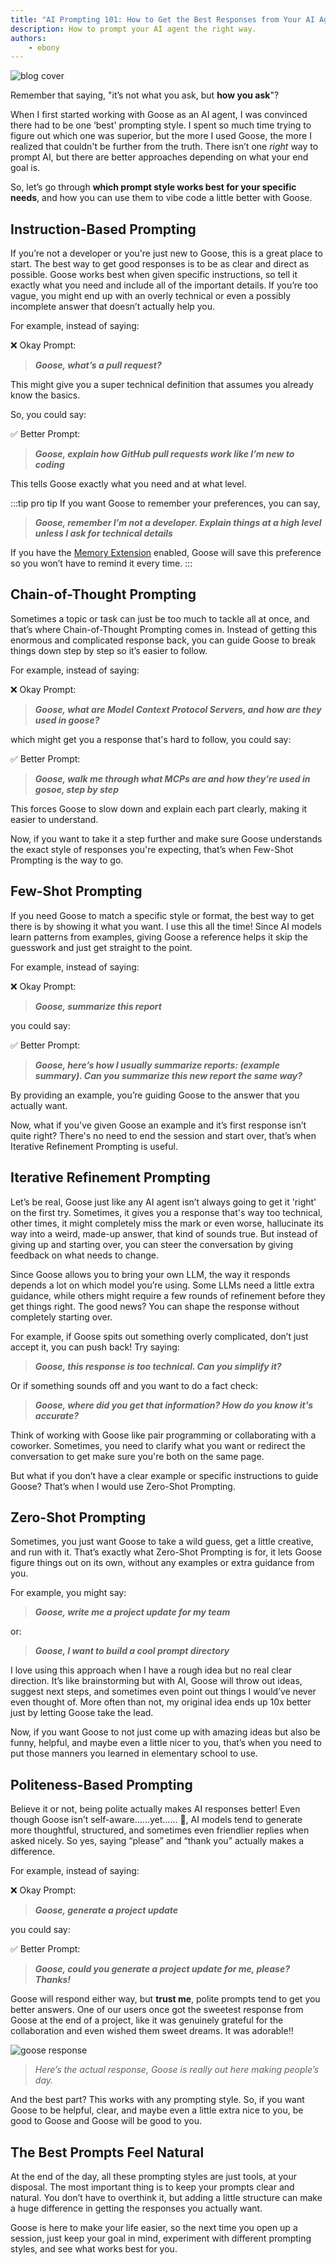 ```yaml
---
title: "AI Prompting 101: How to Get the Best Responses from Your AI Agent"
description: How to prompt your AI agent the right way.
authors: 
    - ebony
---
```

![blog cover](prompt.png)

Remember that saying, "it’s not what you ask, but **how you ask**"?

When I first started working with Goose as an AI agent, I was convinced there had to be one ‘best' prompting style. I spent so much time trying to figure out which one was superior, but the more I used Goose, the more I realized that couldn't be further from the truth. There isn’t one _right_  way to prompt AI, but there are better approaches depending on what your end goal is.

So, let’s go through **which prompt style works best for your specific needs**, and how you can use them to vibe code a little better with Goose.

<!--truncate-->

## Instruction-Based Prompting

If you’re not a developer or you're just new to Goose, this is a great place to start. The best way to get good responses is to be as clear and direct as possible. Goose works best when given specific instructions, so tell it exactly what you need and include all of the important details. If you’re too vague, you might end up with an overly technical or even a possibly incomplete answer that doesn’t actually help you.


For example, instead of saying:

❌ Okay Prompt: 

>_**Goose, what’s a pull request?**_ 

This might give you a super technical definition that assumes you already know the basics. 

So, you could say:

✅ Better Prompt:
>_**Goose, explain how GitHub pull requests work like I’m new to coding**_ 

This tells Goose exactly what you need and at what level. 


:::tip pro tip
If you want Goose to remember your preferences, you can say, 

>_**Goose, remember I’m not a developer. Explain things at a high level unless I ask for technical details**_

If you have the [Memory Extension](/docs/tutorials/memory-mcp) enabled, Goose will save this preference so you won’t have to remind it every time. 
:::

## Chain-of-Thought Prompting

Sometimes a topic or task can just be too much to tackle all at once, and that’s where Chain-of-Thought Prompting comes in. Instead of getting this enormous and complicated response back, you can guide Goose to break things down step by step so it’s easier to follow.


For example, instead of saying:

❌ Okay Prompt: 

>_**Goose, what are Model Context Protocol Servers, and how are they used in goose?**_

which might get you a response that's hard to follow, you could say:

✅ Better Prompt:
 
>_**Goose, walk me through what MCPs are and how they're used in gosoe, step by step**_ 

This forces Goose to slow down and explain each part clearly, making it easier to understand.

Now, if you want to take it a step further and make sure Goose understands the exact style of responses you're expecting, that’s when Few-Shot Prompting is the way to go.

## Few-Shot Prompting

If you need Goose to match a specific style or format, the best way to get there is by showing it what you want. I use this all the time! Since AI models learn patterns from examples, giving Goose a reference helps it skip the guesswork and just get straight to the point.

For example, instead of saying: 

❌ Okay Prompt: 

>_**Goose, summarize this report**_ 

you could say: 

✅ Better Prompt:

>_**Goose, here’s how I usually summarize reports: (example summary). Can you summarize this new report the same way?**_
 
By providing an example, you’re guiding Goose to the answer that you actually want.

Now, what if you've given Goose an example and it’s first response isn’t quite right? There's no need to end the session and start over, that’s when Iterative Refinement Prompting is useful.

## Iterative Refinement Prompting

Let’s be real, Goose just like any AI agent isn’t always going to get it 'right' on the first try. Sometimes, it gives you a response that's way too technical, other times, it might completely miss the mark or even worse, hallucinate its way into a weird, made-up answer, that kind of sounds true. But instead of giving up and starting over, you can steer the conversation by giving feedback on what needs to change.

Since Goose allows you to bring your own LLM, the way it responds depends a lot on which model you’re using. Some LLMs need a little extra guidance, while others might require a few rounds of refinement before they get things right. The good news? You can shape the response without completely starting over.

For example, if Goose spits out something overly complicated, don’t just accept it, you can push back! Try saying:

>_**Goose, this response is too technical. Can you simplify it?**_ 

Or if something sounds off and you want to do a fact check:

>_**Goose, where did you get that information? How do you know it's accurate?**_ 

Think of working with Goose like pair programming or collaborating with a coworker. Sometimes, you need to clarify what you want or redirect the conversation to get make sure you're both on the same page.

But what if you don’t have a clear example or specific instructions to guide Goose? That’s when I would use Zero-Shot Prompting.

## Zero-Shot Prompting

Sometimes, you just want Goose to take a wild guess, get a little creative, and run with it. That’s exactly what Zero-Shot Prompting is for, it lets Goose figure things out on its own, without any examples or extra guidance from you.

For example, you might say:

>_**Goose, write me a project update for my team**_ 

or: 

>_**Goose, I want to build a cool prompt directory**_ 

I love using this approach when I have a rough idea but no real clear direction. It’s like brainstorming but with AI, Goose will throw out ideas, suggest next steps, and sometimes even point out things I would’ve never even thought of. More often than not, my original idea ends up 10x better just by letting Goose take the lead.

Now, if you want Goose to not just come up with amazing ideas but also be funny, helpful, and maybe even a little nicer to you, that’s when you need to put those manners you learned in elementary school to use.

## Politeness-Based Prompting

Believe it or not, being polite actually makes AI responses better! Even though Goose isn’t self-aware……yet…… 👀, AI models tend to generate more thoughtful, structured, and sometimes even friendlier replies when asked nicely. So yes, saying “please” and “thank you” actually makes a difference.

For example, instead of saying:

❌ Okay Prompt:

>_**Goose, generate a project update**_ 

you could say:

✅ Better Prompt:

>_**Goose, could you generate a project update for me, please? Thanks!**_ 

Goose will respond either way, but **trust me**, polite prompts tend to get you better answers. One of our users once got the sweetest response from Goose at the end of a project, like it was genuinely grateful for the collaboration and even wished them sweet dreams. It was adorable!!

![goose response](politenessprompt.png)
>_Here’s the actual response, Goose is really out here making people’s day._

And the best part? This works with any prompting style. So, if you want Goose to be helpful, clear, and maybe even a little extra nice to you, be good to Goose and Goose will be good to you.

## The Best Prompts Feel Natural

At the end of the day, all these prompting styles are just tools, at your disposal. The most important thing is to keep your prompts clear and natural. You don’t have to overthink it, but adding a little structure can make a huge difference in getting the responses you actually want.

Goose is here to make your life easier, so the next time you open up a session, just keep your goal in mind, experiment with different prompting styles, and see what works best for you.

<head>
  <meta property="og:title" content="AI Prompting 101: How to Craft The Perfect Prompt" />
  <meta property="og:type" content="article" />
  <meta property="og:url" content="https://block.github.io/goose/blog/2025/03/13/better-ai-prompting" />
  <meta property="og:description" content="How to prompt and vibe code your way to better responses." />
  <meta property="og:image" content="" />
  <meta name="twitter:card" content="summary_large_image" />
  <meta property="twitter:domain" content="block.github.io/goose" />
  <meta name="twitter:title" content="AI Prompting 101: How to Craft The Perfect Prompt" />
  <meta name="twitter:description" content="How to prompt and vibe code your way to better responses." />
  <meta name="twitter:image" content="" />
</head>